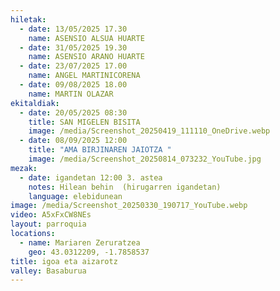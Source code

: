 ```yaml
---
hiletak:
  - date: 13/05/2025 17.30
    name: ASENSIO ALSUA HUARTE
  - date: 31/05/2025 19.30
    name: ASENSIO ARANO HUARTE
  - date: 23/07/2025 17.00
    name: ANGEL MARTINICORENA
  - date: 09/08/2025 18.00
    name: MARTIN OLAZAR
ekitaldiak:
  - date: 20/05/2025 08:30
    title: SAN MIGELEN BISITA
    image: /media/Screenshot_20250419_111110_OneDrive.webp
  - date: 08/09/2025 12:00
    title: "AMA BIRJINAREN JAIOTZA "
    image: /media/Screenshot_20250814_073232_YouTube.jpg
mezak:
  - date: igandetan 12:00 3. astea
    notes: Hilean behin  (hirugarren igandetan)
    language: elebidunean
image: /media/Screenshot_20250330_190717_YouTube.webp
video: A5xFxCW8NEs
layout: parroquia
locations:
  - name: Mariaren Zeruratzea
    geo: 43.0312209, -1.7858537
title: igoa eta aizarotz
valley: Basaburua
---
```

